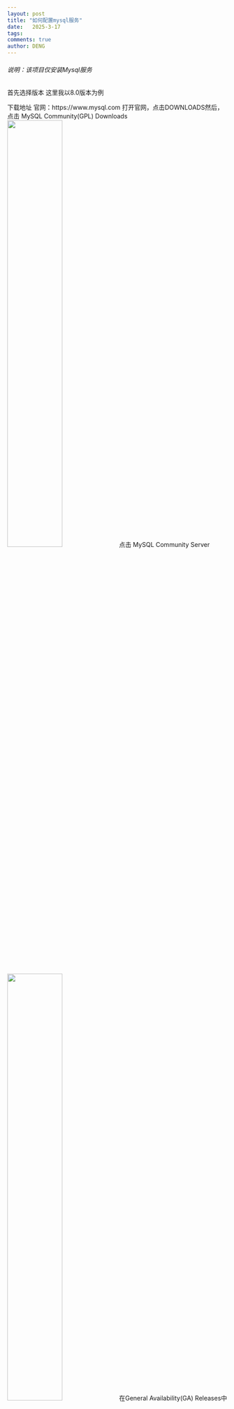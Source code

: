 ```yaml
---
layout: post
title: "如何配置mysql服务"
date:   2025-3-17
tags: 
comments: true
author: DENG
---
```

<h6>说明：该项目仅安装Mysql服务</h6>
<p>首先选择版本 这里我以8.0版本为例</p>
<h7>下载地址 官网：https://www.mysql.com</h7>
<h7>打开官网，点击DOWNLOADS然后，点击 MySQL Community(GPL) Downloads</h7>
<img src="https://deng-0706.github.io/images/mysql8.0.1.png" width="50%">
<h7>点击 MySQL Community Server</h7>
<img src="https://deng-0706.github.io/images/mysql8.0.2.png" width="50%">
<h7>在General Availability(GA) Releases中选择适合的版本,Windows平台下提供两种安装文件：MySQL二进制分发版（.msi安装文件）和免安装版（.zip压缩文
件）。一般来讲，应当使用二进制分发版，因为该版本提供了图形化的安装向导过程，比其他的分发版
使用起来要简单，不再需要其他工具启动就可以运行MySQL,这里在Windows 系统下推荐下载 MSI安装程序 ；点击 Go to Download Page 进行下载即可</h7>
<img src="https://deng-0706.github.io/images/mysql8.0.3.png" width="50%">
<h7>Windows下的MySQL8.0安装有两种安装程序
mysql-installer-web-community-8.0.26.0.msi 下载程序大小：2.4M；安装时需要联网安
装组件
  
mysql-installer-community-8.0.26.0.msi 下载程序大小：450.7M；安装时离线安装即
可,按需求选择好按DOWNLOADS</h7>
<img src="https://deng-0706.github.io/images/mysql8.0.4.png" width="50%">
<h7>按下后到这个页面 根据图片指示下载即可</h7>
<img src="https://deng-0706.github.io/images/mysql8.0.5.png" width="50%">
<h7>下载好之后双击下载的mysql-installer-community-8.0.26.0.msi文件，打开安装向导后选择第二项“仅作为服务器”</h7>
<img src="https://deng-0706.github.io/images/mysql8.0.6.png" width="50%">
<h7>在上一步选择好要安装的产品之后，单击“Next”（下一步）进入确认窗口，如图所示。单击
“Execute”（执行）按钮开始安装</h7>
<img src="https://deng-0706.github.io/images/mysql8.0.7.png" width="50%">
<h7>安装完成后在“Status”（状态）列表下将显示“Complete”（安装完成），如图所示</h7>
<img src="https://deng-0706.github.io/images/mysql8.0.8.png" width="50%">
<h7>MySQL安装之后，需要对服务器进行配置。具体的配置步骤如下</h7>
<h7>步骤1：在上一个小节的最后一步，单击“Next”（下一步）按钮，就可以进入产品配置窗口</h7>
<img src="https://deng-0706.github.io/images/mysql8.0.9.png" width="50%">
<h7>步骤2：单击“Next”（下一步）按钮，进入MySQL服务器类型配置窗口，如图所示。端口号一般选择默认
端口号3306。</h7>
<img src="https://deng-0706.github.io/images/mysql8.0.10.png" width="50%">
<h7>其中，“Config Type”选项用于设置服务器的类型。单击该选项右侧的下三角按钮，即可查看3个选项，如
图所示。</h7>
<img src="https://deng-0706.github.io/images/mysql8.0.11.png" width="50%">
<h7>Development Machine（开发机器） ：该选项代表典型个人用桌面工作站。此时机器上需要运行
多个应用程序，那么MySQL服务器将占用最少的系统资源。
Server Machine（服务器） ：该选项代表服务器，MySQL服务器可以同其他服务器应用程序一起
运行，例如Web服务器等。MySQL服务器配置成适当比例的系统资源。
Dedicated Machine（专用服务器） ：该选项代表只运行MySQL服务的服务器。MySQL服务器配置
成使用所有可用系统资源。</h7>
<h7>步骤3：单击“Next”（下一步）按钮，打开设置授权方式窗口。其中，上面的选项是MySQL8.0提供的新的
授权方式，采用SHA256基础的密码加密方法；下面的选项是传统授权方法（保留5.x版本兼容性）。</h7>
<img src="https://deng-0706.github.io/images/mysql8.0.12.png" width="50%">
<h7>步骤4：单击“Next”（下一步）按钮，打开设置服务器root超级管理员的密码窗口，如图所示，需要输入
两次同样的登录密码。也可以通过“Add User”添加其他用户，添加其他用户时，需要指定用户名、允许
该用户名在哪台/哪些主机上登录，还可以指定用户角色等。此处暂不添加用户，用户管理在MySQL高级
特性篇中讲解。</h7>
<img src="https://deng-0706.github.io/images/mysql8.0.13.png" width="50%">
<h7>步骤5：单击“Next”（下一步）按钮，打开设置服务器名称窗口，如图所示。该服务名会出现在Windows
服务列表中，也可以在命令行窗口中使用该服务名进行启动和停止服务。本书将服务名设置为
“MySQL80”。如果希望开机自启动服务，也可以勾选“Start the MySQL Server at System Startup”选项（推
荐）下面是选择以什么方式运行服务？可以选择“Standard System Account”(标准系统用户)或者“Custom User”
(自定义用户)中的一个。这里推荐前者。</h7>
<img src="https://deng-0706.github.io/images/mysql8.0.14.png" width="50%">
<h7>步骤6：单击“Next”（下一步）按钮，打开确认设置服务器窗口，单击“Execute”（执行）按钮</h7>
<img src="https://deng-0706.github.io/images/mysql8.0.15.png" width="50%">
<h7>步骤7：完成配置，如图所示。单击“Finish”（完成）按钮，即可完成服务器的配置</h7>
<img src="https://deng-0706.github.io/images/mysql8.0.16.png" width="50%">
<h7>步骤8：如果还有其他产品需要配置，可以选择其他产品，然后继续配置。如果没有，直接选择“Next”
（下一步），直接完成整个安装和配置过程</h7>
<img src="https://deng-0706.github.io/images/mysql8.0.17.png" width="50%">
<h7>步骤9：结束安装和配置</h7>
<img src="https://deng-0706.github.io/images/mysql8.0.18.png" width="50%">
